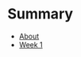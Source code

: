 # Summary

<!-- Reference https://rust-lang.github.io/mdBook/format/summary.html -->

- [About](./about.md)
- [Week 1](./week_1.md)
